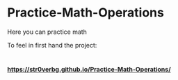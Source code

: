 # Practice-Math-Operations
Here you can practice math 

To feel in first hand the project:
#
**https://str0verbg.github.io/Practice-Math-Operations/**
